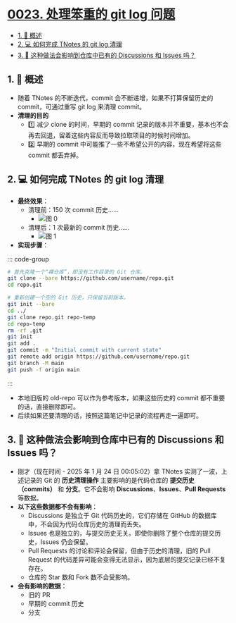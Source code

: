 # [0023. 处理笨重的 git log 问题](https://github.com/tnotesjs/TNotes.introduction/tree/main/notes/0023.%20%E5%A4%84%E7%90%86%E7%AC%A8%E9%87%8D%E7%9A%84%20git%20log%20%E9%97%AE%E9%A2%98)

<!-- region:toc -->

- [1. 📝 概述](#1--概述)
- [2. 💻 如何完成 TNotes 的 git log 清理](#2--如何完成-tnotes-的-git-log-清理)
- [3. 🤔 这种做法会影响到仓库中已有的 Discussions 和 Issues 吗？](#3--这种做法会影响到仓库中已有的-discussions-和-issues-吗)

<!-- endregion:toc -->

## 1. 📝 概述

- 随着 TNotes 的不断迭代，commit 会不断递增，如果不打算保留历史的 commit，可通过重写 git log 来清理 commit。
- **清理的目的**
  - 1️⃣ 减少 clone 的时间，早期的 commit 记录的版本并不重要，基本也不会再去回退，留着这些内容反而导致拉取项目的时候时间增加。
  - 2️⃣ 早期的 commit 中可能推了一些不希望公开的内容，现在希望将这些 commit 都丢弃掉。

## 2. 💻 如何完成 TNotes 的 git log 清理

- **最终效果**：
  - 清理前：150 次 commit 历史……
    - ![图 0](https://cdn.jsdelivr.net/gh/tnotesjs/imgs@main/2025-06-02-19-06-35.png)
  - 清理后：1 次最新的 commit 历史……
    - ![图 1](https://cdn.jsdelivr.net/gh/tnotesjs/imgs@main/2025-06-02-19-06-47.png)
- **实现步骤**：

::: code-group

```bash [1. 克隆一个裸仓库]
# 首先克隆一个“裸仓库”，即没有工作目录的 Git 仓库。
git clone --bare https://github.com/username/repo.git
cd repo.git
```

```bash [2. 清理历史记录]
# 重新创建一个空的 Git 历史，只保留当前版本。
git init --bare
cd ../
git clone repo.git repo-temp
cd repo-temp
rm -rf .git
git init
git add .
git commit -m "Initial commit with current state"
git remote add origin https://github.com/username/repo.git
git branch -M main
git push -f origin main
```

:::

<!-- ai.md -->

- 本地旧版的 old-repo 可以作为参考版本，如果这些历史的 commit 都不重要的话，直接删除即可。
- 后续如果还要清理的话，按照这篇笔记中记录的流程再走一遍即可。

## 3. 🤔 这种做法会影响到仓库中已有的 Discussions 和 Issues 吗？

- 刚才（现在时间 - 2025 年 1 月 24 日 00:05:02）拿 TNotes 实测了一波，上述记录的 Git 的 **历史清理操作** 主要影响的是代码仓库的 **提交历史（commits）** 和 **分支**。它不会影响 **Discussions**、**Issues**、**Pull Requests** 等数据。
- **以下这些数据都不会有影响**：
  - Discussions 是独立于 Git 代码历史的，它们存储在 GitHub 的数据库中，不会因为代码仓库历史的清理而丢失。
  - Issues 也是独立的，与提交历史无关。即使你删除了整个仓库的提交历史，Issues 仍会保留。
  - Pull Requests 的讨论和评论会保留，但由于历史的清理，旧的 Pull Request 的代码差异可能会变得无法显示，因为底层的提交记录已经不复存在。
  - 仓库的 Star 数和 Fork 数不会受影响。
- **会有影响的数据**：
  - 旧的 PR
  - 早期的 commit 历史
  - 分支
